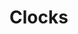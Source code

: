<!--
custom_edit_url: "https://github.com/netdata/netdata/edit/master/src/libnetdata/clocks/README.md"
title: "Clocks"
sidebar_label: "Clocks"
learn_status: "Published"
learn_topic_type: "References"
learn_rel_path: "Developers/libnetdata"
-->

# Clocks